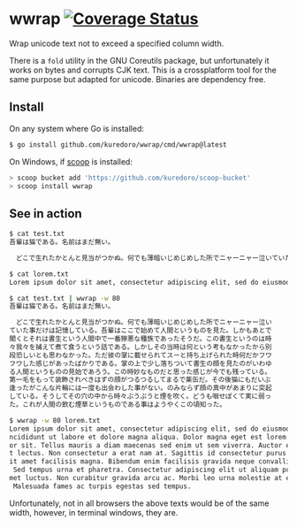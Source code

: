 wwrap
[![Coverage Status](https://coveralls.io/repos/github/kuredoro/wwrap/badge.svg?branch=main)](https://coveralls.io/github/kuredoro/wwrap?branch=main)
==================

Wrap unicode text not to exceed a specified column width.

There is a `fold` utility in the GNU Coreutils package, but unfortunately it works on bytes and corrupts CJK text. This is a crossplatform tool for the same purpose but adapted for unicode. Binaries are dependency free. 

## Install

On any system where Go is installed:
```bash
$ go install github.com/kuredoro/wwrap/cmd/wwrap@latest
```

On Windows, if [scoop](https://scoop.sh) is installed:
```powershell
> scoop bucket add 'https://github.com/kuredoro/scoop-bucket'
> scoop install wwrap
```

## See in action

```bash
$ cat test.txt
吾輩は猫である。名前はまだ無い。

　どこで生れたかとんと見当がつかぬ。何でも薄暗いじめじめした所でニャーニャー泣いていた事だけは記憶している。吾輩はここで始めて人間というものを見た。しかもあとで聞くとそれは書生という人間中で一番獰悪な種族であったそうだ。この書生というのは時々我々を捕えて煮て食うという話である。しかしその当時は何という考もなかったから別段恐しいとも思わなかった。ただ彼の掌に載せられてスーと持ち上げられた時何だかフワフワした感じがあったばかりである。掌の上で少し落ちついて書生の顔を見たのがいわゆる人間というものの見始であろう。この時妙なものだと思った感じが今でも残っている。第一毛をもって装飾されべきはずの顔がつるつるしてまるで薬缶だ。その後猫にもだいぶ逢ったがこんな片輪には一度も出会わした事がない。のみならず顔の真中があまりに突起している。そうしてその穴の中から時々ぷうぷうと煙を吹く。どうも咽せぽくて実に弱った。これが人間の飲む煙草というものである事はようやくこの頃知った。

$ cat lorem.txt
Lorem ipsum dolor sit amet, consectetur adipiscing elit, sed do eiusmod tempor incididunt ut labore et dolore magna aliqua. Dolor magna eget est lorem ipsum dolor sit. Tellus mauris a diam maecenas sed enim ut sem viverra. Auctor eu augue ut lectus. Non consectetur a erat nam at. Sagittis id consectetur purus ut. Est sit amet facilisis magna. Bibendum enim facilisis gravida neque convallis a cras. Sed tempus urna et pharetra. Consectetur adipiscing elit ut aliquam purus sit amet luctus. Non curabitur gravida arcu ac. Morbi leo urna molestie at elementum. Malesuada fames ac turpis egestas sed tempus.

$ cat test.txt | wwrap -w 80
吾輩は猫である。名前はまだ無い。

　どこで生れたかとんと見当がつかぬ。何でも薄暗いじめじめした所でニャーニャー泣い
ていた事だけは記憶している。吾輩はここで始めて人間というものを見た。しかもあとで
聞くとそれは書生という人間中で一番獰悪な種族であったそうだ。この書生というのは時
々我々を捕えて煮て食うという話である。しかしその当時は何という考もなかったから別
段恐しいとも思わなかった。ただ彼の掌に載せられてスーと持ち上げられた時何だかフワ
フワした感じがあったばかりである。掌の上で少し落ちついて書生の顔を見たのがいわゆ
る人間というものの見始であろう。この時妙なものだと思った感じが今でも残っている。
第一毛をもって装飾されべきはずの顔がつるつるしてまるで薬缶だ。その後猫にもだいぶ
逢ったがこんな片輪には一度も出会わした事がない。のみならず顔の真中があまりに突起
している。そうしてその穴の中から時々ぷうぷうと煙を吹く。どうも咽せぽくて実に弱っ
た。これが人間の飲む煙草というものである事はようやくこの頃知った。

$ wwrap -w 80 lorem.txt
Lorem ipsum dolor sit amet, consectetur adipiscing elit, sed do eiusmod tempor i
ncididunt ut labore et dolore magna aliqua. Dolor magna eget est lorem ipsum dol
or sit. Tellus mauris a diam maecenas sed enim ut sem viverra. Auctor eu augue u
t lectus. Non consectetur a erat nam at. Sagittis id consectetur purus ut. Est s
it amet facilisis magna. Bibendum enim facilisis gravida neque convallis a cras.
 Sed tempus urna et pharetra. Consectetur adipiscing elit ut aliquam purus sit a
met luctus. Non curabitur gravida arcu ac. Morbi leo urna molestie at elementum.
 Malesuada fames ac turpis egestas sed tempus.
```

Unfortunately, not in all browsers the above texts would be of the same width, however, in terminal windows, they are.
